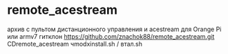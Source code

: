 # remote_acestream
архив с пультом дистанционного управления и acestream для Orange Pi или armv7
гитклон https://github.com/znachok88/remote_acestream.git
CDremote_acestream
чmodxinstall.sh
/ втал.sh
